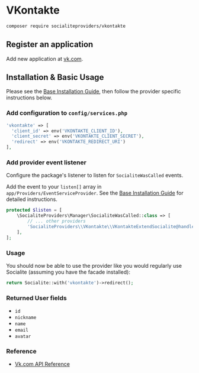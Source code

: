 # VKontakte

```bash
composer require socialiteproviders/vkontakte
```

## Register an application 

Add new application at [vk.com](https://vk.com/editapp?act=create).

## Installation & Basic Usage

Please see the [Base Installation Guide](https://socialiteproviders.com/usage/), then follow the provider specific instructions below.

### Add configuration to `config/services.php`

```php
'vkontakte' => [    
  'client_id' => env('VKONTAKTE_CLIENT_ID'),  
  'client_secret' => env('VKONTAKTE_CLIENT_SECRET'),  
  'redirect' => env('VKONTAKTE_REDIRECT_URI') 
],
```

### Add provider event listener

Configure the package's listener to listen for `SocialiteWasCalled` events.

Add the event to your `listen[]` array in `app/Providers/EventServiceProvider`. See the [Base Installation Guide](https://socialiteproviders.com/usage/) for detailed instructions.

```php
protected $listen = [
    \SocialiteProviders\Manager\SocialiteWasCalled::class => [
        // ... other providers
        'SocialiteProviders\\VKontakte\\VKontakteExtendSocialite@handle',
    ],
];
```

### Usage

You should now be able to use the provider like you would regularly use Socialite (assuming you have the facade installed):

```php
return Socialite::with('vkontakte')->redirect();
```

### Returned User fields

- ``id``
- ``nickname``
- ``name``
- ``email``
- ``avatar``

### Reference

- [Vk.com API Reference](https://vk.com/dev/methods)
